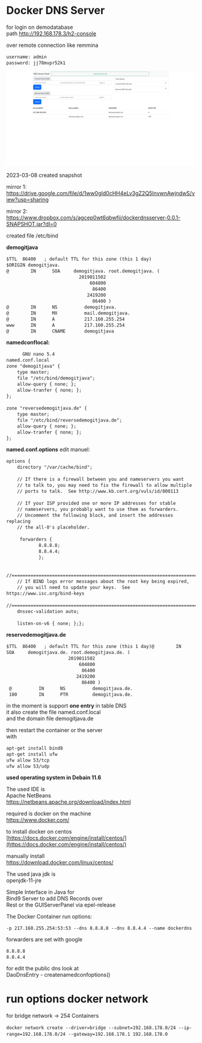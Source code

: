 
Docker DNS Server
============================================================  
for login on demodatabase  
path
http://192.168.178.3/h2-console

over remote connection like remmina

    username: admin 
    password: jj78mvpr52k1

![enter image description here](https://raw.githubusercontent.com/demogitjava/demodatabase/master/dockerdnspanel.png)


2023-03-08 created snapshot

mirror 1:  
https://drive.google.com/file/d/1ww0gId0cHH4eLv3gZ2Q5InvwnAwjndwS/view?usp=sharing

mirror 2:  
https://www.dropbox.com/s/agcep0wt6qbwfii/dockerdnsserver-0.0.1-SNAPSHOT.jar?dl=0

created file /etc/bind

**demogitjava**

    $TTL  86400   ; default TTL for this zone (this 1 day)
    $ORIGIN demogitjava.
    @        IN      SOA     demogitjava. root.demogitjava. (
                               2019011502
                                   604800
                                    86400
                                  2419200
                                    86400 )
    @        IN      NS          demogitjava.
    @        IN      MX          mail.demogitjava.
    @        IN      A           217.160.255.254
    www      IN      A           217.160.255.254
    @        IN      CNAME       demogitjava


**namedconflocal:**

          GNU nano 5.4                                                            named.conf.local                                                                     
    zone "demogitjava" {
        type master;
        file "/etc/bind/demogitjava";
        allow-query { none; };
        allow-tranfer { none; };
    };
    
    zone "reversedemogitjava.de" {
        type master;
        file "/etc/bind/reversedemogitjava.de";
        allow-query { none; };
        allow-tranfer { none; };
    };



**named.conf.options**
edit manuel:

    options {
        directory "/var/cache/bind";

        // If there is a firewall between you and nameservers you want
        // to talk to, you may need to fix the firewall to allow multiple
        // ports to talk.  See http://www.kb.cert.org/vuls/id/800113

        // If your ISP provided one or more IP addresses for stable
        // nameservers, you probably want to use them as forwarders.
        // Uncomment the following block, and insert the addresses replacing
        // the all-0's placeholder.

         forwarders {
                8.8.8.8;
                8.8.4.4; 
                };

        //========================================================================
        // If BIND logs error messages about the root key being expired,
        // you will need to update your keys.  See https://www.isc.org/bind-keys
        //========================================================================
        dnssec-validation auto;

        listen-on-v6 { none; };};










**reservedemogitjava.de**

    $TTL  86400   ; default TTL for this zone (this 1 day)@        IN      SOA     demogitjava.de. root.demogitjava.de. (
                           2019011502
                               604800
                                86400
                              2419200
                                86400 )
     @          IN      NS          demogitjava.de.
     100        IN      PTR         demogitjava.de.







in the moment is support **one entry** in table DNS  
it also create the file named.conf.local  
and the domain file demogitjava.de


then restart the container or the server  
with

    apt-get install bind8
    apt-get install ufw
    ufw allow 53/tcp 
    ufw allow 53/udp

**used operating system in Debain 11.6**

The used IDE is  
Apache NetBeans  
https://netbeans.apache.org/download/index.html

required is docker on the machine  
https://www.docker.com/

to install docker on centos  
[https://docs.docker.com/engine/install/centos/](https://docs.docker.com/engine/install/centos/)

manually install   
https://download.docker.com/linux/centos/



The used java jdk is  
openjdk-11-jre


Simple Interface in Java for  
Bind9 Server to add DNS Records over  
Rest or the GUIServerPanel via epel-release



The Docker Container run options:

    -p 217.160.255.254:53:53 --dns 8.8.8.8 --dns 8.8.4.4 --name dockerdns




forwarders are set with google

    8.8.8.8  
    8.8.4.4  

for edit the public dns look at  
DaoDnsEntry - createnamedconfoptions()






run options docker network
============================================================  

for bridge network -> 254 Containers

`docker network create --driver=bridge --subnet=192.168.178.0/24 --ip-range=192.168.178.0/24 --gateway=192.168.178.1 192.168.178.0`

